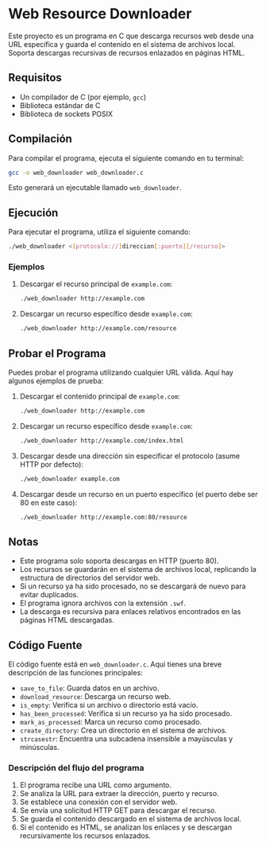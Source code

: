 # Web Resource Downloader

Este proyecto es un programa en C que descarga recursos web desde una URL específica y guarda el contenido en el sistema de archivos local. Soporta descargas recursivas de recursos enlazados en páginas HTML.

## Requisitos

- Un compilador de C (por ejemplo, `gcc`)
- Biblioteca estándar de C
- Biblioteca de sockets POSIX

## Compilación

Para compilar el programa, ejecuta el siguiente comando en tu terminal:

```bash
gcc -o web_downloader web_downloader.c
```

Esto generará un ejecutable llamado `web_downloader`.

## Ejecución

Para ejecutar el programa, utiliza el siguiente comando:

```bash
./web_downloader <[protocolo://]direccion[:puerto][/recurso]>
```

### Ejemplos

1. Descargar el recurso principal de `example.com`:
    ```bash
    ./web_downloader http://example.com
    ```

2. Descargar un recurso específico desde `example.com`:
    ```bash
    ./web_downloader http://example.com/resource
    ```

## Probar el Programa

Puedes probar el programa utilizando cualquier URL válida. Aquí hay algunos ejemplos de prueba:

1. Descargar el contenido principal de `example.com`:
    ```bash
    ./web_downloader http://example.com
    ```

2. Descargar un recurso específico desde `example.com`:
    ```bash
    ./web_downloader http://example.com/index.html
    ```

3. Descargar desde una dirección sin especificar el protocolo (asume HTTP por defecto):
    ```bash
    ./web_downloader example.com
    ```

4. Descargar desde un recurso en un puerto específico (el puerto debe ser 80 en este caso):
    ```bash
    ./web_downloader http://example.com:80/resource
    ```

## Notas

- Este programa solo soporta descargas en HTTP (puerto 80).
- Los recursos se guardarán en el sistema de archivos local, replicando la estructura de directorios del servidor web.
- Si un recurso ya ha sido procesado, no se descargará de nuevo para evitar duplicados.
- El programa ignora archivos con la extensión `.swf`.
- La descarga es recursiva para enlaces relativos encontrados en las páginas HTML descargadas.

## Código Fuente

El código fuente está en `web_downloader.c`. Aquí tienes una breve descripción de las funciones principales:

- `save_to_file`: Guarda datos en un archivo.
- `download_resource`: Descarga un recurso web.
- `is_empty`: Verifica si un archivo o directorio está vacío.
- `has_been_processed`: Verifica si un recurso ya ha sido procesado.
- `mark_as_processed`: Marca un recurso como procesado.
- `create_directory`: Crea un directorio en el sistema de archivos.
- `strcasestr`: Encuentra una subcadena insensible a mayúsculas y minúsculas.

### Descripción del flujo del programa

1. El programa recibe una URL como argumento.
2. Se analiza la URL para extraer la dirección, puerto y recurso.
3. Se establece una conexión con el servidor web.
4. Se envía una solicitud HTTP GET para descargar el recurso.
5. Se guarda el contenido descargado en el sistema de archivos local.
6. Si el contenido es HTML, se analizan los enlaces y se descargan recursivamente los recursos enlazados.
